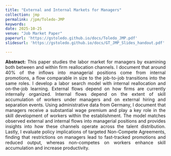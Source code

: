 ```yaml
---
title: "External and Internal Markets for Managers"
collection: jmp
permalink: /jpm/Toledo-JMP
keywords: 
date: 2025-10-25
venue: "Job Market Paper"
paperurl: 'https://gstoledo.github.io/docs/Toledo_JMP.pdf'
slidesurl: 'https://gstoledo.github.io/docs/GT_JMP_Slides_handout.pdf'

---
```

<div style="text-align: justify;">
<strong>Abstract:</strong> This paper studies the labor market for managers by examining both between and within firm reallocation channels. I document that around 40%  of the inflows into managerial positions come from internal promotions, a flow comparable in size to the job-to-job transitions into the same roles. I develop a labor search model with internal reallocation and on-the-job learning. External flows depend on how firms are currently internally organized. Internal flows depend on the extent of skill accumulation of workers under managers and on external hiring and separation events. Using administrative data from Germany, I document that managers receive a substantial wage premium and play a key role in the skill development of workers within the establishment. The model matches observed external and internal flows into managerial positions and provides insights into how these channels operate across the talent distribution. Lastly, I evaluate policy implications of targeted Non-Compete Agreements, finding that restrictions on managers lead to fast-tracked promotions and reduced output, whereas non-competes on workers enhance skill accumulation and increase productivity.
</div>


